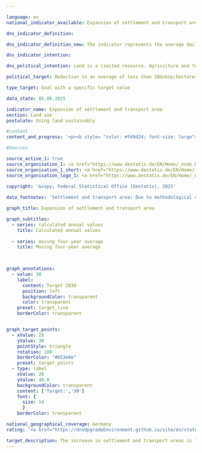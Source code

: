 ```yaml
---

language: en        
national_indicator_available: Expansion of settlement and transport area        

dns_indicator_definition:         

dns_indicator_definition_new: The indicator represents the average daily increase in settlement and transport area (in hectares per day).        

dns_indicator_intention:         

dns_political_intention: Land is a limited resource. Agriculture and forestry, settlement and transport, nature conservation, raw material extraction and energy production, for example, compete for its use. The use of additional land for settlement and transport purposes should therefore be limited.        

political_target: Reduction to an average of less than 30&nbsp;hectares per day by 2030; "net zero" land consumption by 2050        

type_target: Goal with a specific target value        

data_state: 05.08.2025        

indicator_name: Expansion of settlement and transport area        
section: Land use        
postulate: Using land sustainably        

#content         
content_and_progress: '<p><b style= "color: #fd9d24; font-size: large">11.1.a Expansion of settlement and transport area</b><br><br>The indicator represents the average daily increase in settlement and transport area (SuV). Settlement area includes, among other things, residential building land, industrial and commercial land, land for public facilities, recreational areas, and cemeteries. Extraction land, <abbr title="that is to say (id est)" tabindex="0">i.e.</abbr> areas used for mining and quarrying, is also in principle part of the SuV, but is not taken into account in the calculation, as it is assumed that such land will be repurposed in the long term, for example as post-mining landscapes.<br><br>The indicator differs from the increase in sealed surfaces, as it encompasses, in addition to sealed areas, unbuilt and unsealed settlement land such as domestic gardens, parks, green spaces, roadside greenery, and other unsealed transport areas. According to calculations from the Environmental-Economic Accounts of the Länder, the sealing ratio of the SuV in Germany averaged around 45% in 2023.<br><br>The data source is the land survey by type of actual use (official land use statistics) of the Federal Statistical Office, based on the official cadastral register of the Länder. In recent years, harmonisation of the cadastral registers has led to reclassification of areas, even without actual changes in use. To offset these effects, a four-year moving average is applied, which includes the current reporting year and the three preceding years.<br><br>In 2016, a switch was made to a new land-use classification, which hampers comparability with earlier years. For example, areas previously classified as agricultural land were reassigned to new categories such as recreational areas or mixed-use areas. Therefore, a detailed breakdown by type of use for 2016&nbsp;is not available.<br><br>In 2023, the total SuV amounted to 50,788&nbsp;square kilometres<sup>1</sup>, of which around 64% were settlement areas and 36% transport areas. The proportion of SuV in the total area of Germany was approximately 14%. The largest land use was agriculture, with 179,891&nbsp;square kilometres (50.3%), followed by woodland with 106,886&nbsp;square kilometres (29.9%).<br><br>Between 2022&nbsp;and 2023, the SuV increased by 225&nbsp;square kilometres, while agricultural land decreased by 316&nbsp;square kilometres. At the same time, woodland increased by 91&nbsp;square kilometres. The expansion of the SuV thus occurred predominantly at the expense of agricultural land.<br><br>Between 2000&nbsp;and 2023, a total of 6,849&nbsp;square kilometres were converted into SuV&nbsp;–&nbsp;more than twice the size of Saarland and equivalent to around 1.91% of Germany’s total area.<br><br>The growth in SuV was driven primarily by the designation of new settlement areas: since 2000, 85% of the increase was attributable to settlement land, and 15% to transport land.<br><br>The four-year moving average of newly utilised land fell to a low of 49&nbsp;hectares per day by 2022, and most recently (2023) stood at 51&nbsp;hectares per day. The politically defined target of reducing daily land take to below 30&nbsp;hectares by 2030&nbsp;will not be met if the current trend continues.<br><br><small><sup>1</sup>The figures for annual values and the moving average from 2020&nbsp;onwards have been revised. During the period in question, the surveying authorities undertook extensive reclassification of vegetation areas to transport land, which, however, do not reflect actual changes in land use. The results presented here have been adjusted accordingly.</small></p>'                

#Sources        

source_active_1: true
source_organisation_1: <a href="https://www.destatis.de/EN/Home/_node.html" target="_blank">Federal Statistical Office</a>
source_organisation_1_short: <a href="https://www.destatis.de/EN/Home/_node.html" target="_blank">Federal Statistical Office</a>
source_organisation_logo_1: <a href="https://www.destatis.de/EN/Home/_node.html" target="_blank"><img src="https://dnsTestEnvironment.github.io/dns-indicators/public/OrgImgEn/destatis.png" alt="Federal Statistical Office" title=" Click here to visit the homepage of the organizationFederal Statistical Office" style="height:60px; width:148px; border:transparent"/></a>
        
copyright: '&copy; Federal Statistical Office (Destatis), 2025'        

data_footnotes: 'Settlement and transport area: Due to methodological changes in the official survey of land (introduction of the official land register information system (<abbr title="Official land register information system" tabindex="0">ALKIS</abbr>) from the 2016&nbsp;reporting year), the results from 2016&nbsp;are only comparable with previous years to a limited extent (break in the time series).<br>• Settlement area (built on): Housing, industry and commerce (excluding exploitation area), public facilities.<br>• Recreation area, cemeteries: sports, recreation and leisure area, cemeteries.<br>• The figures for the annual values and the moving average from 2020&nbsp;onwards are revised. For the period mentioned, the surveying administration reclassified a large number of areas from vegetation to traffic areas, which do not correspond to any change in land use in reality. The present results have been adjusted for these reclassifications.'        

graph_title: Expansion of settlement and transport area        

graph_subtitles: 
  - series: calculated annual values
    title: Calculated annual values
    
  - series: moving four-year average
    title: Moving four-year average
            


graph_annotations:
  - value: 30
    label:
      content: Target 2030
      position: left
      backgroundColor: transparent
      color: transparent
    preset: target_line
    borderColor: transparent        


graph_target_points:
  - xValue: 28
    yValue: 30
    pointStyle: triangle
    rotation: 180
    borderColor: "#653e0e"
    preset: target_points
  - type: label
    xValue: 28
    yValue: 40.0
    backgroundColor: transparent
    content: ['Target:','30']
    font: {
      size: 14
      }
    borderColor: transparent                

national_geographical_coverage: Germany        
rating: '<a href="https://dnsUpgradeEnvironment.github.io/site/en/status"><img src="https://sdg-indikatoren.de/public/Wettersymbole/Wolke.png" title="Although the indicator has in 2023 been moving in the desired direction toward the target, if the trend had to continued, the target would have been missed in the target year by more than 20% of the difference between the target value and the value at that time." alt="Weathersymbol: cloud"/></a>'        

target_description: The increase in settlement and transport areas is to be reduced to a maximum of 30&nbsp;hectares per day by 2030&nbsp;(on average for the years 2027&nbsp;to 2030).<br><br>As the indicator 11.1.a is calculated as the average value for the year and the three preceding years, the politically defined target value must be achieved as an average for the years 2027&nbsp;to 2030. If the trend of the last six years were to continue, the indicator would only fall to around 44&nbsp;hectares per day by 2030. The remaining gap to the target value is therefore so large that indicator 11.1.a for 2023&nbsp;is rated as "Cloud".        
---
```


